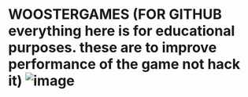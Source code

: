 # WOOSTERGAMES (FOR GITHUB everything here is for educational purposes. these are to improve performance of the game not hack it) ![image](https://github.com/user-attachments/assets/79913d2e-8d9d-43e6-bddb-502ca4f8ad99)
